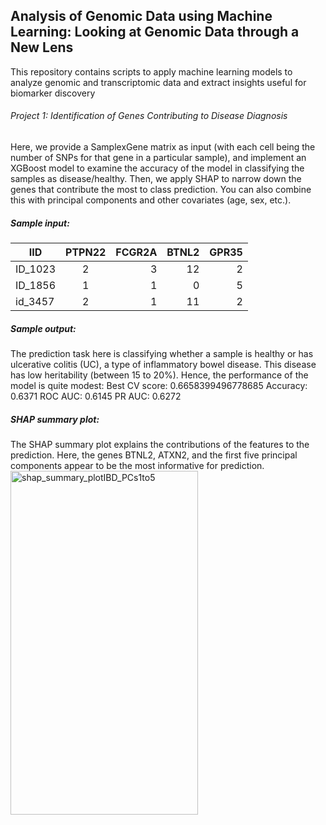 ## Analysis of Genomic Data using Machine Learning: Looking at Genomic Data through a New Lens

This repository contains scripts to apply machine learning models to analyze genomic and transcriptomic data and extract insights useful for biomarker discovery

###### Project 1: Identification of Genes Contributing to Disease Diagnosis
Here, we provide a SamplexGene matrix as input (with each cell being the number of SNPs for that gene in a particular sample), and implement an XGBoost model to examine the accuracy of the model in classifying the samples as disease/healthy. Then, we apply SHAP to narrow down the genes that contribute the most to class prediction. You can also combine this with principal components and other covariates (age, sex, etc.).

##### Sample input:


| IID           | PTPN22        | FCGR2A | BTNL2 | GPR35 |
| ------------- |:-------------:| ------:|------:|------:|
| ID_1023       | 2      | 3    | 12 | 2 |
| ID_1856       | 1      |   1  | 0  | 5 |
| id_3457       | 2      |    1  | 11 | 2 |

##### Sample output:
The prediction task here is classifying whether a sample is healthy or has ulcerative colitis (UC), a type of inflammatory bowel disease. This disease has low heritability (between 15 to 20%). Hence, the performance of the model is quite modest:
Best CV score: 0.6658399496778685
Accuracy: 0.6371 
ROC AUC: 0.6145
PR AUC: 0.6272

##### SHAP summary plot:
The SHAP summary plot explains the contributions of the features to the prediction. Here, the genes BTNL2, ATXN2, and the first five principal components appear to be the most informative for prediction.
<img width="300" height="550" alt="shap_summary_plotIBD_PCs1to5" src="https://github.com/user-attachments/assets/dbd8b250-1f63-48fa-8d58-67fd0e0ec74c" />

